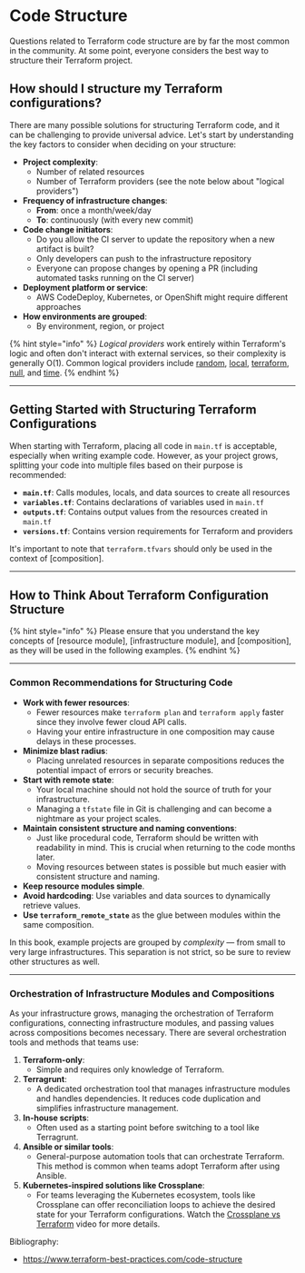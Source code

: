# Code Structure

Questions related to Terraform code structure are by far the most common in the community. At some point, everyone considers the best way to structure their Terraform project.

## How should I structure my Terraform configurations?

There are many possible solutions for structuring Terraform code, and it can be challenging to provide universal advice. Let's start by understanding the key factors to consider when deciding on your structure:

- **Project complexity**:
  - Number of related resources
  - Number of Terraform providers (see the note below about "logical providers")
- **Frequency of infrastructure changes**:
  - **From**: once a month/week/day
  - **To**: continuously (with every new commit)
- **Code change initiators**:
  - Do you allow the CI server to update the repository when a new artifact is built?
  - Only developers can push to the infrastructure repository
  - Everyone can propose changes by opening a PR (including automated tasks running on the CI server)
- **Deployment platform or service**:
  - AWS CodeDeploy, Kubernetes, or OpenShift might require different approaches
- **How environments are grouped**:
  - By environment, region, or project

{% hint style="info" %}
_Logical providers_ work entirely within Terraform's logic and often don't interact with external services, so their complexity is generally O(1). Common logical providers include [random](https://registry.terraform.io/providers/hashicorp/random/latest/docs), [local](https://registry.terraform.io/providers/hashicorp/local/latest/docs), [terraform](https://www.terraform.io/docs/providers/terraform/index.html), [null](https://registry.terraform.io/providers/hashicorp/null/latest/docs), and [time](https://registry.terraform.io/providers/hashicorp/time/latest).
{% endhint %}

---

## Getting Started with Structuring Terraform Configurations

When starting with Terraform, placing all code in `main.tf` is acceptable, especially when writing example code. However, as your project grows, splitting your code into multiple files based on their purpose is recommended:

- **`main.tf`**: Calls modules, locals, and data sources to create all resources
- **`variables.tf`**: Contains declarations of variables used in `main.tf`
- **`outputs.tf`**: Contains output values from the resources created in `main.tf`
- **`versions.tf`**: Contains version requirements for Terraform and providers

It's important to note that `terraform.tfvars` should only be used in the context of [composition].

---

## How to Think About Terraform Configuration Structure

{% hint style="info" %}
Please ensure that you understand the key concepts of [resource module], [infrastructure module], and [composition], as they will be used in the following examples.
{% endhint %}

---

### Common Recommendations for Structuring Code

- **Work with fewer resources**: 
  - Fewer resources make `terraform plan` and `terraform apply` faster since they involve fewer cloud API calls.
  - Having your entire infrastructure in one composition may cause delays in these processes.
- **Minimize blast radius**: 
  - Placing unrelated resources in separate compositions reduces the potential impact of errors or security breaches.
- **Start with remote state**:
  - Your local machine should not hold the source of truth for your infrastructure.
  - Managing a `tfstate` file in Git is challenging and can become a nightmare as your project scales.
- **Maintain consistent structure and naming conventions**:
  - Just like procedural code, Terraform should be written with readability in mind. This is crucial when returning to the code months later.
  - Moving resources between states is possible but much easier with consistent structure and naming.
- **Keep resource modules simple**.
- **Avoid hardcoding**: Use variables and data sources to dynamically retrieve values.
- **Use `terraform_remote_state`** as the glue between modules within the same composition.

In this book, example projects are grouped by _complexity_ — from small to very large infrastructures. This separation is not strict, so be sure to review other structures as well.

---

### Orchestration of Infrastructure Modules and Compositions

As your infrastructure grows, managing the orchestration of Terraform configurations, connecting infrastructure modules, and passing values across compositions becomes necessary. There are several orchestration tools and methods that teams use:

1. **Terraform-only**: 
   - Simple and requires only knowledge of Terraform.
2. **Terragrunt**: 
   - A dedicated orchestration tool that manages infrastructure modules and handles dependencies. It reduces code duplication and simplifies infrastructure management.
3. **In-house scripts**: 
   - Often used as a starting point before switching to a tool like Terragrunt.
4. **Ansible or similar tools**: 
   - General-purpose automation tools that can orchestrate Terraform. This method is common when teams adopt Terraform after using Ansible.
5. **Kubernetes-inspired solutions like Crossplane**: 
   - For teams leveraging the Kubernetes ecosystem, tools like Crossplane can offer reconciliation loops to achieve the desired state for your Terraform configurations. Watch the [Crossplane vs Terraform](https://www.youtube.com/watch?v=ELhVbSdcqSY) video for more details.


Bibliography:
- https://www.terraform-best-practices.com/code-structure